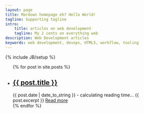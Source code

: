 ```yaml
---
layout: page
title: Mardown homepage eh? Hello World!
tagline: Supporting tagline
intro:
    title: articles on web development
    tagline: My 2 cents on everything web
description: Web Development articles
keywords: web development, devops, HTML5, workflow, tooling
---
```

{% include JB/setup %}

<ul class="posts">
  {% for post in site.posts %}
    <li data-file="{{ BASE_PATH }}{{ post.url }}" data-target=".content" data-words="{{ post.content | number_of_words }}" class="post" >
      <a href="{{ BASE_PATH }}{{ post.url }}">
        <h2>{{ post.title }}</h2>
      </a>
      <span class="post-date">{{ post.date | date_to_string }} - <span class="eta">calculating reading time...</span></span>
      {{ post.excerpt }}
      <span><a href="{{ BASE_PATH }}{{ post.url }}" title="{{ post.title }}">Read more</a></span>
    </li>
  {% endfor %}
</ul>

